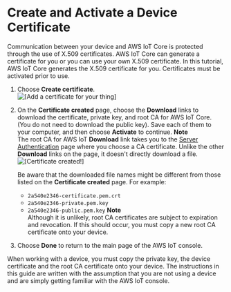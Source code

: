 # Create and Activate a Device Certificate<a name="create-device-certificate"></a>

Communication between your device and AWS IoT Core is protected through the use of X\.509 certificates\. AWS IoT Core can generate a certificate for you or you can use your own X\.509 certificate\. In this tutorial, AWS IoT Core generates the X\.509 certificate for you\. Certificates must be activated prior to use\.

1. Choose **Create certificate**\.  
![\[Add a certificate for your thing\]](http://docs.aws.amazon.com/iot/latest/developerguide/images/create-certificate.png)

1. On the **Certificate created** page, choose the **Download** links to download the certificate, private key, and root CA for AWS IoT Core\. \(You do not need to download the public key\)\. Save each of them to your computer, and then choose **Activate** to continue\.
**Note**  
The root CA for AWS IoT **Download** link takes you to the [Server Authentication](server-authentication.html#server-authentication-certs) page where you choose a CA certificate\. Unlike the other **Download** links on the page, it doesn't directly download a file\.  
![\[Certificate created!\]](http://docs.aws.amazon.com/iot/latest/developerguide/images/sdk-attach-policy.png)

   Be aware that the downloaded file names might be different from those listed on the **Certificate created** page\. For example: 
   + `2a540e2346-certificate.pem.crt`
   + `2a540e2346-private.pem.key`
   + `2a540e2346-public.pem.key`
**Note**  
Although it is unlikely, root CA certificates are subject to expiration and revocation\. If this should occur, you must copy a new root CA certificate onto your device\.

1. Choose **Done** to return to the main page of the AWS IoT console\. 

When working with a device, you must copy the private key, the device certificate and the root CA certificate onto your device\. The instructions in this guide are written with the assumption that you are not using a device and are simply getting familiar with the AWS IoT console\.

